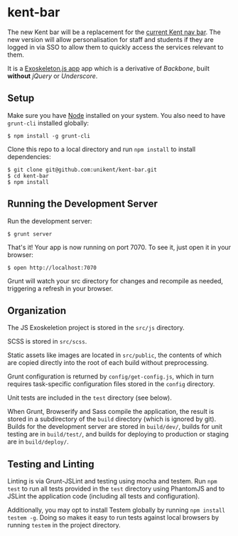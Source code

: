 # kent-bar
The new Kent bar will be a replacement for the [current Kent nav bar](https://github.com/unikent/kent-nav-bar). The new version will allow personalisation for staff and students if they are logged in via SSO to allow them to quickly access the services relevant to them.

It is a [Exoskeleton.js app](http://exosjs.com/) app which is a derivative of *Backbone*, built **without** *jQuery* or *Underscore*.

## Setup

Make sure you have [Node](http://nodejs.org/) installed on your system. You also need to have
`grunt-cli` installed globally:

    $ npm install -g grunt-cli

Clone this repo to a local directory and run `npm install` to install dependencies:

    $ git clone git@github.com:unikent/kent-bar.git
    $ cd kent-bar
    $ npm install


## Running the Development Server

Run the development server:

    $ grunt server

That's it! Your app is now running on port 7070. To see it, just open it in your browser:

    $ open http://localhost:7070

Grunt will watch your src directory for changes and recompile as needed, triggering a refresh in your browser.


## Organization

The JS Exoskeletion project is stored in the `src/js` directory.

SCSS is stored in `src/scss`.

Static assets like images are located in `src/public`, the contents of which are copied directly into the root of each
build without preprocessing.

Grunt configuration is returned by `config/get-config.js`, which in turn requires task-specific configuration files
stored in the `config` directory.

Unit tests are included in the `test` directory (see below).

When Grunt, Browserify and Sass compile the application, the result is stored in a subdirectory of the `build` directory
(which is ignored by git). Builds for the development server are stored in `build/dev/`, builds for unit testing are in
`build/test/`, and builds for deploying to production or staging are in `build/deploy/`.


## Testing and Linting

Linting is via Grunt-JSLint and testing using mocha and testem.
Run `npm test` to run all tests provided in the `test` directory using PhantomJS and to JSLint the application code
(including all tests and configuration).

Additionally, you may opt to install Testem globally by running `npm install testem -g`. Doing so makes it easy to run
tests against local browsers by running `testem` in the project directory.


<!-- TODO: link to API docs for endpoints -->
<!-- TODO: detail how to get kent-bar on another app e.g. Moodle -->
